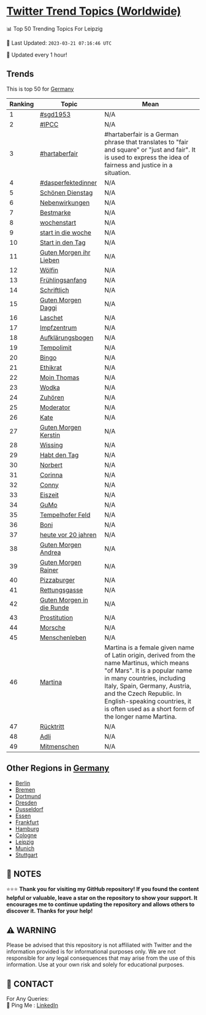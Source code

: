 [Twitter Trend Topics (Worldwide)](https://github.com/ErcinDedeoglu/Twitter-Trend-Topics)
==========


📊 Top 50 Trending Topics For Leipzig

📆 Last Updated: `2023-03-21 07:16:46 UTC`

🔧 Updated every 1 hour!


## Trends

This is top 50 for [Germany](</Germany>)

| Ranking | Topic | Mean |
| ------- | ------------ | ------------ |
| 1 | [#sgd1953](http://twitter.com/search?q=%23sgd1953) | N/A |
| 2 | [#IPCC](http://twitter.com/search?q=%23IPCC) | N/A |
| 3 | [#hartaberfair](http://twitter.com/search?q=%23hartaberfair) | #hartaberfair is a German phrase that translates to "fair and square" or "just and fair". It is used to express the idea of fairness and justice in a situation. |
| 4 | [#dasperfektedinner](http://twitter.com/search?q=%23dasperfektedinner) | N/A |
| 5 | [Schönen Dienstag](http://twitter.com/search?q=Sch%c3%b6nen+Dienstag) | N/A |
| 6 | [Nebenwirkungen](http://twitter.com/search?q=Nebenwirkungen) | N/A |
| 7 | [Bestmarke](http://twitter.com/search?q=Bestmarke) | N/A |
| 8 | [wochenstart](http://twitter.com/search?q=wochenstart) | N/A |
| 9 | [start in die woche](http://twitter.com/search?q=start+in+die+woche) | N/A |
| 10 | [Start in den Tag](http://twitter.com/search?q=Start+in+den+Tag) | N/A |
| 11 | [Guten Morgen ihr Lieben](http://twitter.com/search?q=Guten+Morgen+ihr+Lieben) | N/A |
| 12 | [Wölfin](http://twitter.com/search?q=W%c3%b6lfin) | N/A |
| 13 | [Frühlingsanfang](http://twitter.com/search?q=Fr%c3%bchlingsanfang) | N/A |
| 14 | [Schriftlich](http://twitter.com/search?q=Schriftlich) | N/A |
| 15 | [Guten Morgen Daggi](http://twitter.com/search?q=Guten+Morgen+Daggi) | N/A |
| 16 | [Laschet](http://twitter.com/search?q=Laschet) | N/A |
| 17 | [Impfzentrum](http://twitter.com/search?q=Impfzentrum) | N/A |
| 18 | [Aufklärungsbogen](http://twitter.com/search?q=Aufkl%c3%a4rungsbogen) | N/A |
| 19 | [Tempolimit](http://twitter.com/search?q=Tempolimit) | N/A |
| 20 | [Bingo](http://twitter.com/search?q=Bingo) | N/A |
| 21 | [Ethikrat](http://twitter.com/search?q=Ethikrat) | N/A |
| 22 | [Moin Thomas](http://twitter.com/search?q=Moin+Thomas) | N/A |
| 23 | [Wodka](http://twitter.com/search?q=Wodka) | N/A |
| 24 | [Zuhören](http://twitter.com/search?q=Zuh%c3%b6ren) | N/A |
| 25 | [Moderator](http://twitter.com/search?q=Moderator) | N/A |
| 26 | [Kate](http://twitter.com/search?q=Kate) | N/A |
| 27 | [Guten Morgen Kerstin](http://twitter.com/search?q=Guten+Morgen+Kerstin) | N/A |
| 28 | [Wissing](http://twitter.com/search?q=Wissing) | N/A |
| 29 | [Habt den Tag](http://twitter.com/search?q=Habt+den+Tag) | N/A |
| 30 | [Norbert](http://twitter.com/search?q=Norbert) | N/A |
| 31 | [Corinna](http://twitter.com/search?q=Corinna) | N/A |
| 32 | [Conny](http://twitter.com/search?q=Conny) | N/A |
| 33 | [Eiszeit](http://twitter.com/search?q=Eiszeit) | N/A |
| 34 | [GuMo](http://twitter.com/search?q=GuMo) | N/A |
| 35 | [Tempelhofer Feld](http://twitter.com/search?q=Tempelhofer+Feld) | N/A |
| 36 | [Boni](http://twitter.com/search?q=Boni) | N/A |
| 37 | [heute vor 20 jahren](http://twitter.com/search?q=heute+vor+20+jahren) | N/A |
| 38 | [Guten Morgen Andrea](http://twitter.com/search?q=Guten+Morgen+Andrea) | N/A |
| 39 | [Guten Morgen Rainer](http://twitter.com/search?q=Guten+Morgen+Rainer) | N/A |
| 40 | [Pizzaburger](http://twitter.com/search?q=Pizzaburger) | N/A |
| 41 | [Rettungsgasse](http://twitter.com/search?q=Rettungsgasse) | N/A |
| 42 | [Guten Morgen in die Runde](http://twitter.com/search?q=Guten+Morgen+in+die+Runde) | N/A |
| 43 | [Prostitution](http://twitter.com/search?q=Prostitution) | N/A |
| 44 | [Morsche](http://twitter.com/search?q=Morsche) | N/A |
| 45 | [Menschenleben](http://twitter.com/search?q=Menschenleben) | N/A |
| 46 | [Martina](http://twitter.com/search?q=Martina) | Martina is a female given name of Latin origin, derived from the name Martinus, which means "of Mars". It is a popular name in many countries, including Italy, Spain, Germany, Austria, and the Czech Republic. In English-speaking countries, it is often used as a short form of the longer name Martina. |
| 47 | [Rücktritt](http://twitter.com/search?q=R%c3%bccktritt) | N/A |
| 48 | [Adli](http://twitter.com/search?q=Adli) | N/A |
| 49 | [Mitmenschen](http://twitter.com/search?q=Mitmenschen) | N/A |



## Other Regions in [Germany](</Germany>)

* [Berlin](</Germany/Berlin.md>)
* [Bremen](</Germany/Bremen.md>)
* [Dortmund](</Germany/Dortmund.md>)
* [Dresden](</Germany/Dresden.md>)
* [Dusseldorf](</Germany/Dusseldorf.md>)
* [Essen](</Germany/Essen.md>)
* [Frankfurt](</Germany/Frankfurt.md>)
* [Hamburg](</Germany/Hamburg.md>)
* [Cologne](</Germany/Cologne.md>)
* [Leipzig](</Germany/Leipzig.md>)
* [Munich](</Germany/Munich.md>)
* [Stuttgart](</Germany/Stuttgart.md>)



## 📝 NOTES

⭐⭐⭐ **Thank you for visiting my GitHub repository! If you found the content helpful or valuable, leave a star on the repository to show your support. It encourages me to continue updating the repository and allows others to discover it. Thanks for your help!**


## ⚠️ WARNING

Please be advised that this repository is not affiliated with Twitter and the information provided is for informational purposes only. We are not responsible for any legal consequences that may arise from the use of this information. Use at your own risk and solely for educational purposes.


## 📨 CONTACT

 For Any Queries:  
            🏓 Ping Me : [LinkedIn](https://www.linkedin.com/in/ercindedeoglu/)
